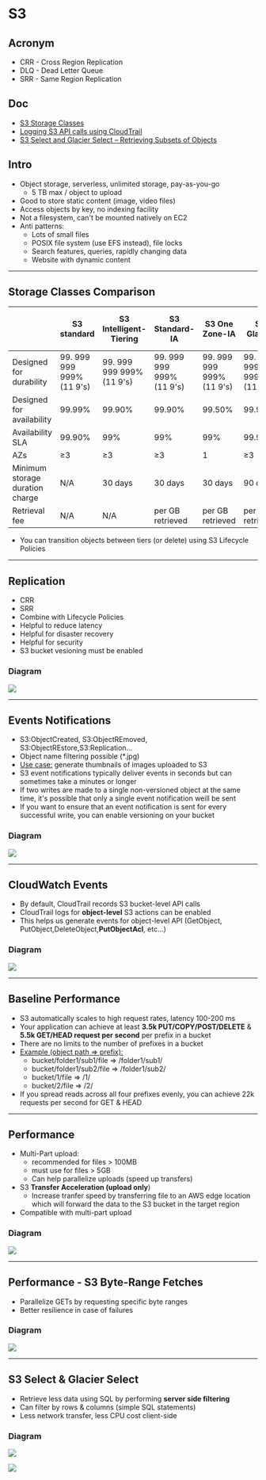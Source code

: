 # S3

## Acronym
* CRR - Cross Region Replication
* DLQ - Dead Letter Queue
* SRR - Same Region Replication

## Doc
* [S3 Storage Classes](https://aws.amazon.com/s3/storage-classes/)
* [Logging S3 API calls using CloudTrail](https://docs.aws.amazon.com/AmazonS3/latest/dev/cloudtrail-logging.html)
* [S3 Select and Glacier Select – Retrieving Subsets of Objects](https://aws.amazon.com/blogs/aws/s3-glacier-select/)

## Intro
* Object storage, serverless, unlimited storage, pay-as-you-go
  * 5 TB max / object to upload
* Good to store static content (image, video files)
* Access objects by key, no indexing facility
* Not a filesystem, can't be mounted natively on EC2
* Anti patterns:
  * Lots of small files
  * POSIX file system (use EFS instead), file locks
  * Search features, queries, rapidly changing data
  * Website with dynamic content
  
---

## Storage Classes Comparison
|                                       | S3 standard                   | S3 Intelligent-Tiering        | S3 Standard-IA                | S3 One Zone-IA                | S3 Glacier                    | S3 Glacier<br>Deep Archive    |
| ------------------------------------- | ----------------------------- | ----------------------------- | ----------------------------- | ----------------------------- | ----------------------------- | ----------------------------- |
| Designed for<br>durability            | 99\. 999 999 999%<br>(11 9's) | 99\. 999 999 999%<br>(11 9's) | 99\. 999 999 999%<br>(11 9's) | 99\. 999 999 999%<br>(11 9's) | 99\. 999 999 999%<br>(11 9's) | 99\. 999 999 999%<br>(11 9's) |
| Designed for<br>availability          | 99.99%                        | 99.90%                        | 99.90%                        | 99.50%                        | 99.99%                        | 99.99%                        |
| Availability SLA                      | 99.90%                        | 99%                           | 99%                           | 99%                           | 99.90%                        | 99.90%                        |
| AZs                                   | ≥3                            | ≥3                            | ≥3                            | 1                             | ≥3                            | ≥3                            |
| Minimum<br>storage duration<br>charge | N/A                           | 30 days                       | 30 days                       | 30 days                       | 90 days                       | 180 days                      |
| Retrieval fee                         | N/A                           | N/A                           | per GB retrieved              | per GB retrieved              | per GB retrieved              | per GB retrieved              |


* You can transition objects between tiers (or delete) using S3 Lifecycle Policies

---

## Replication
* CRR
* SRR
* Combine with Lifecycle Policies
* Helpful to reduce latency
* Helpful for disaster recovery
* Helpful for security
* S3 bucket vesioning must be enabled

### Diagram
[<img src="https://i.imgur.com/cDsQeYN.png">](https://i.imgur.com/cDsQeYN.png)

---

## Events Notifications
* S3:ObjectCreated, S3:ObjectREmoved, S3:ObjectREstore,S3:Replication...
* Object name filtering possible (*.jpg)
* <ins>Use case:</ins> generate thumbnails of images uploaded to S3
* S3 event notifications typically deliver events in seconds but can sometimes take a minutes or longer
* If two writes are made to a single non-versioned object at the same time, it's possible that only a single event notification weill be sent
* If you want to ensure that an event notification is sent for every successful write, you can enable versioning on your bucket

### Diagram
[<img src="https://i.imgur.com/URzAx3q.png">](https://i.imgur.com/URzAx3q.png)

---

## CloudWatch Events
* By default, CloudTrail records S3 bucket-level API calls
* CloudTrail logs for **object-level** S3 actions can be enabled
* This helps us generate events for object-level API (GetObject, PutObject,DeleteObject,**PutObjectAcl**, etc...)

### Diagram
[<img src="https://i.imgur.com/QSBzPnz.png">](https://i.imgur.com/QSBzPnz.png)

---

## Baseline Performance
* S3 automatically scales to high request rates, latency 100-200 ms
* Your application can achieve at least **3.5k PUT/COPY/POST/DELETE** & **5.5k GET/HEAD request per second** per prefix in a bucket
* There are no limits to the number of prefixes in a bucket
* <ins>Example (object path => prefix):</ins>
  * bucket/folder1/sub1/file => /folder1/sub1/
  * bucket/folder1/sub2/file => /folder1/sub2/
  * bucket/1/file => /1/
  * bucket/2/file => /2/
* If you spread reads across all four prefixes evenly, you can achieve 22k requests per second for GET & HEAD

---

## Performance
* Multi-Part upload:
  * recommended for files > 100MB
  * must use for files > 5GB
  * Can help parallelize uploads (speed up transfers)
* S3 **Transfer Acceleration (upload only**)
  * Increase tranfer speed by transferring file to an AWS edge location which will forward the data to the S3 bucket in the target region
* Compatible with multi-part upload
  
### Diagram
[<img src="https://i.imgur.com/ifnd5td.png">](https://i.imgur.com/ifnd5td.png)

---

## Performance - S3 Byte-Range Fetches
* Parallelize GETs by requesting specific byte ranges
* Better resilience in case of failures

### Diagram
[<img src="https://i.imgur.com/sMTUKcF.png">](https://i.imgur.com/sMTUKcF.png)

---

## S3 Select & Glacier Select
* Retrieve less data using SQL by performing **server side filtering**
* Can filter by rows & columns (simple SQL statements)
* Less network transfer, less CPU cost client-side

### Diagram
[<img src="https://i.imgur.com/UmsMPJT.png">](https://i.imgur.com/UmsMPJT.png)

[<img src="https://i.imgur.com/dclqkkH.png">](https://i.imgur.com/dclqkkH.png)
